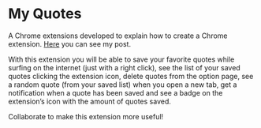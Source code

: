 My Quotes
========

A Chrome extensions developed to explain how to create a Chrome extension. [Here](http://atlas.com.do/blog/?p=113) you can see my post.

With this extension you will be able to save your favorite quotes while surfing on the internet (just with a right click), see the list of your saved quotes clicking the extension icon, delete quotes from the option page, see a random quote (from your saved list) when you open a new tab, get a notification when a quote has been saved and see a badge on the extension’s icon with the amount of quotes saved.

Collaborate to make this extension more useful!
